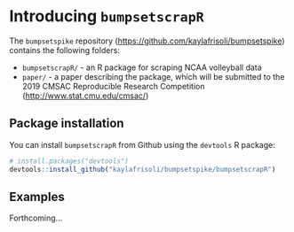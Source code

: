 # Introducing $\texttt{bumpsetscrapR}$

The $\texttt{bumpsetspike}$ repository (https://github.com/kaylafrisoli/bumpsetspike) contains the following folders: 

* $\texttt{bumpsetscrapR/}$ - an R package for scraping NCAA volleyball data
* $\texttt{paper/}$ - a paper describing the package, which will be submitted to the 2019 CMSAC Reproducible Research Competition (http://www.stat.cmu.edu/cmsac/)

## Package installation

You can install `bumpsetscrapR` from Github using the `devtools` R package:

``` r
# install.packages("devtools")
devtools::install_github("kaylafrisoli/bumpsetspike/bumpsetscrapR")
```

## Examples

Forthcoming... 